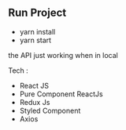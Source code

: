 ## Run Project

- yarn install
- yarn start

the API just working when in local

Tech :

- React JS
- Pure Component ReactJs
- Redux Js
- Styled Component
- Axios
